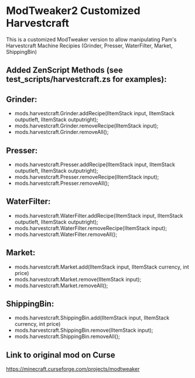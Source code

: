 
ModTweaker2 Customized Harvestcraft
==========
This is a customized ModTweaker version to allow manipulating Pam's Harvestcraft Machine Recipies (Grinder, Presser, WaterFilter, Market, ShippingBin)

Added ZenScript Methods (see test_scripts/harvestcraft.zs for examples):
----------
Grinder:
----------
- mods.harvestcraft.Grinder.addRecipe(IItemStack input, IItemStack outputleft, IItemStack outputright);
- mods.harvestcraft.Grinder.removeRecipe(IItemStack input);
- mods.harvestcraft.Grinder.removeAll();

Presser:
----------
- mods.harvestcraft.Presser.addRecipe(IItemStack input, IItemStack outputleft, IItemStack outputright);
- mods.harvestcraft.Presser.removeRecipe(IItemStack input);
- mods.harvestcraft.Presser.removeAll();

WaterFilter:
----------
- mods.harvestcraft.WaterFilter.addRecipe(IItemStack input, IItemStack outputleft, IItemStack outputright);
- mods.harvestcraft.WaterFilter.removeRecipe(IItemStack input);
- mods.harvestcraft.WaterFilter.removeAll();

Market:
----------
- mods.harvestcraft.Market.add(IItemStack input, IItemStack currency, int price) 
- mods.harvestcraft.Market.remove(IItemStack input);
- mods.harvestcraft.Market.removeAll();

ShippingBin:
----------
- mods.harvestcraft.ShippingBin.add(IItemStack input, IItemStack currency, int price) 
- mods.harvestcraft.ShippingBin.remove(IItemStack input);
- mods.harvestcraft.ShippingBin.removeAll();


Link to original mod on Curse
----------
https://minecraft.curseforge.com/projects/modtweaker

